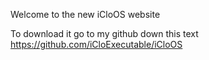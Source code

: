 Welcome to the new iCloOS website


To download it go to my github down this text
https://github.com/iCloExecutable/iCloOS